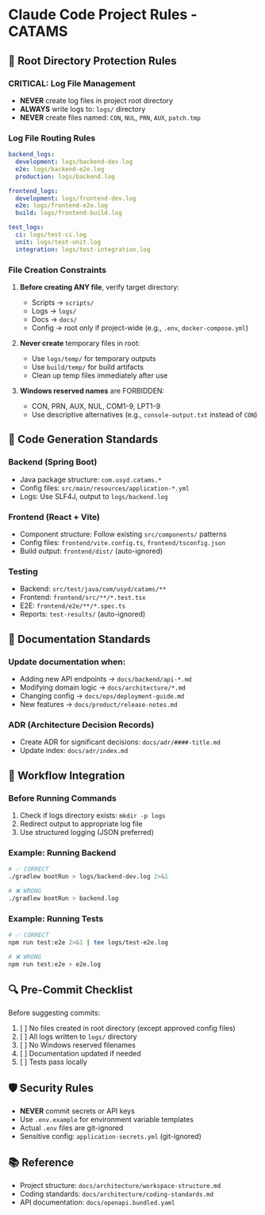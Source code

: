 # Claude Code Project Rules - CATAMS

## 🚫 Root Directory Protection Rules

### CRITICAL: Log File Management
- **NEVER** create log files in project root directory
- **ALWAYS** write logs to: `logs/` directory
- **NEVER** create files named: `CON`, `NUL`, `PRN`, `AUX`, `patch.tmp`

### Log File Routing Rules
```yaml
backend_logs:
  development: logs/backend-dev.log
  e2e: logs/backend-e2e.log
  production: logs/backend.log

frontend_logs:
  development: logs/frontend-dev.log
  e2e: logs/frontend-e2e.log
  build: logs/frontend-build.log

test_logs:
  ci: logs/test-ci.log
  unit: logs/test-unit.log
  integration: logs/test-integration.log
```

### File Creation Constraints
1. **Before creating ANY file**, verify target directory:
   - Scripts → `scripts/`
   - Logs → `logs/`
   - Docs → `docs/`
   - Config → root only if project-wide (e.g., `.env`, `docker-compose.yml`)

2. **Never create** temporary files in root:
   - Use `logs/temp/` for temporary outputs
   - Use `build/temp/` for build artifacts
   - Clean up temp files immediately after use

3. **Windows reserved names** are FORBIDDEN:
   - CON, PRN, AUX, NUL, COM1-9, LPT1-9
   - Use descriptive alternatives (e.g., `console-output.txt` instead of `CON`)

## 🔧 Code Generation Standards

### Backend (Spring Boot)
- Java package structure: `com.usyd.catams.*`
- Config files: `src/main/resources/application-*.yml`
- Logs: Use SLF4J, output to `logs/backend.log`

### Frontend (React + Vite)
- Component structure: Follow existing `src/components/` patterns
- Config files: `frontend/vite.config.ts`, `frontend/tsconfig.json`
- Build output: `frontend/dist/` (auto-ignored)

### Testing
- Backend: `src/test/java/com/usyd/catams/**`
- Frontend: `frontend/src/**/*.test.tsx`
- E2E: `frontend/e2e/**/*.spec.ts`
- Reports: `test-results/` (auto-ignored)

## 📝 Documentation Standards

### Update documentation when:
- Adding new API endpoints → `docs/backend/api-*.md`
- Modifying domain logic → `docs/architecture/*.md`
- Changing config → `docs/ops/deployment-guide.md`
- New features → `docs/product/release-notes.md`

### ADR (Architecture Decision Records)
- Create ADR for significant decisions: `docs/adr/####-title.md`
- Update index: `docs/adr/index.md`

## 🚀 Workflow Integration

### Before Running Commands
1. Check if logs directory exists: `mkdir -p logs`
2. Redirect output to appropriate log file
3. Use structured logging (JSON preferred)

### Example: Running Backend
```bash
# ✅ CORRECT
./gradlew bootRun > logs/backend-dev.log 2>&1

# ❌ WRONG
./gradlew bootRun > backend.log
```

### Example: Running Tests
```bash
# ✅ CORRECT
npm run test:e2e 2>&1 | tee logs/test-e2e.log

# ❌ WRONG
npm run test:e2e > e2e.log
```

## 🔍 Pre-Commit Checklist

Before suggesting commits:
1. [ ] No files created in root directory (except approved config files)
2. [ ] All logs written to `logs/` directory
3. [ ] No Windows reserved filenames
4. [ ] Documentation updated if needed
5. [ ] Tests pass locally

## 🛡️ Security Rules

- **NEVER** commit secrets or API keys
- Use `.env.example` for environment variable templates
- Actual `.env` files are git-ignored
- Sensitive config: `application-secrets.yml` (git-ignored)

## 📚 Reference

- Project structure: `docs/architecture/workspace-structure.md`
- Coding standards: `docs/architecture/coding-standards.md`
- API documentation: `docs/openapi.bundled.yaml`
